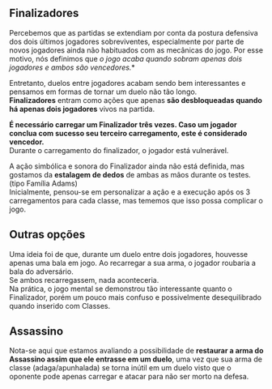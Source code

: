 ## Finalizadores
  
Percebemos que as partidas se extendiam por conta da postura defensiva dos dois últimos jogadores sobreviventes, especialmente por parte de novos jogadores ainda não habituados com as mecânicas do jogo. Por esse motivo, nós definimos que **o jogo acaba quando sobram apenas dois jogadores* e ambos são vencedores.**  

Entretanto, duelos entre jogadores acabam sendo bem interessantes e pensamos em formas de tornar um duelo não tão longo.  
**Finalizadores** entram como ações que apenas **são desbloqueadas quando há apenas dois jogadores** vivos na partida.  

**É necessário carregar um Finalizador três vezes. Caso um jogador conclua com sucesso seu terceiro carregamento, este é considerado vencedor.**  
Durante o carregamento do finalizador, o jogador está vulnerável.  
  
A ação simbólica e sonora do Finalizador ainda não está definida, mas gostamos da **estalagem de dedos** de ambas as mãos durante os testes. (tipo Família Adams)  
Inicialmente, pensou-se em personalizar a ação e a execução após os 3 carregamentos para cada classe, mas tememos que isso possa complicar o jogo.  

## Outras opções

Uma ideia foi de que, durante um duelo entre dois jogadores, houvesse apenas uma bala em jogo. Ao recarregar a sua arma, o jogador roubaria a bala do adversário.  
Se ambos recarregassem, nada aconteceria.  
Na prática, o jogo mental se demonstrou tão interessante quanto o Finalizador, porém um pouco mais confuso e possivelmente desequilibrado quando inserido com Classes.  

## Assassino

Nota-se aqui que estamos avaliando a possibilidade de **restaurar a arma do Assassino assim que ele entrasse em um duelo**, uma vez que sua arma de classe (adaga/apunhalada) se torna inútil em um duelo visto que o oponente pode apenas carregar e atacar para não ser morto na defesa.  

